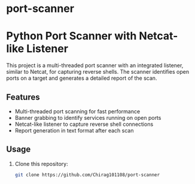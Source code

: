 # port-scanner
# Python Port Scanner with Netcat-like Listener

This project is a multi-threaded port scanner with an integrated listener, similar to Netcat, for capturing reverse shells. The scanner identifies open ports on a target and generates a detailed report of the scan.

## Features
- Multi-threaded port scanning for fast performance
- Banner grabbing to identify services running on open ports
- Netcat-like listener to capture reverse shell connections
- Report generation in text format after each scan

## Usage
1. Clone this repository:
   ```bash
   git clone https://github.com/Chirag101108/port-scanner
